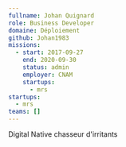 ```yaml
---
fullname: Johan Quignard
role: Business Developer
domaine: Déploiement
github: Johan1983
missions:
  - start: 2017-09-27
    end: 2020-09-30
    status: admin
    employer: CNAM
    startups:
      - mrs
startups:
  - mrs
teams: []
---
```

Digital Native chasseur d'irritants
